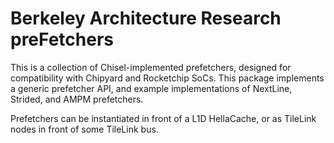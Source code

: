 Berkeley Architecture Research preFetchers
================================================

This is a collection of Chisel-implemented prefetchers, designed for compatibility with Chipyard and Rocketchip SoCs.
This package implements a generic prefetcher API, and example implementations of NextLine, Strided, and AMPM prefetchers.

Prefetchers can be instantiated in front of a L1D HellaCache, or as TileLink nodes in front of some TileLink bus.